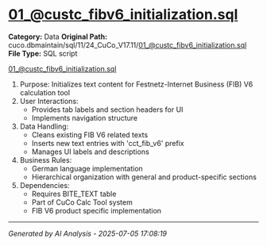 # 01_@custc_fibv6_initialization.sql

**Category:** Data
**Original Path:** cuco.dbmaintain/sql/11/24_CuCo_V17.11/01_@custc_fibv6_initialization.sql
**File Type:** SQL script

01_@custc_fibv6_initialization.sql
1. Purpose: Initializes text content for Festnetz-Internet Business (FIB) V6 calculation tool
2. User Interactions:
   - Provides tab labels and section headers for UI
   - Implements navigation structure
3. Data Handling:
   - Cleans existing FIB V6 related texts
   - Inserts new text entries with 'cct_fib_v6' prefix
   - Manages UI labels and descriptions
4. Business Rules:
   - German language implementation
   - Hierarchical organization with general and product-specific sections
5. Dependencies:
   - Requires BITE_TEXT table
   - Part of CuCo Calc Tool system
   - FIB V6 product specific implementation

---
*Generated by AI Analysis - 2025-07-05 17:08:19*

